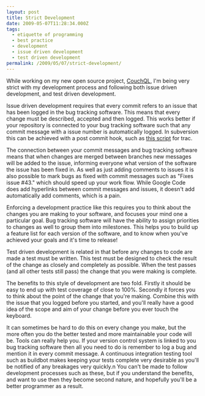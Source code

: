 ```yaml
---
layout: post
title: Strict Development
date: 2009-05-07T11:28:34.000Z
tags:
  - etiquette of programming
  - best practice
  - development
  - issue driven development
  - test driven development
permalink: /2009/05/07/strict-development/
---
```

While working on my new open source project, [CouchQL](http://code.google.com/p/couchql/), I'm being very
strict with my development process and following both issue driven development, and test driven development.

Issue driven development requires that every commit refers to an issue that has been logged in the bug
tracking software. This means that every change must be described, accepted and then logged. This works better
if your repository is connected to your bug tracking software such that any commit message with a issue number
is automatically logged. In subversion this can be achieved with a post commit hook, such as [this
script](http://trac.edgewall.org/browser/trunk/contrib/trac-post-commit-hook) for trac.

The connection between your commit messages and bug tracking software means that when changes are merged
between branches new messages will be added to the issue, informing everyone what version of the software the
issue has been fixed in. As well as just adding comments to issues it is also possible to mark bugs as fixed
with commit messages such as "Fixes issue #43." which should speed up your work flow. While Google Code does
add hyperlinks between commit messages and issues, it doesn't add automatically add comments, which is a pain.

Enforcing a development practice like this requires you to think about the changes you are making to your
software, and focuses your mind one a particular goal. Bug tracking software will have the ability to assign
priorities to changes as well to group them into milestones. This helps you to build up a feature list for
each version of the software, and to know when you've achieved your goals and it's time to release!
<!--more-->

Test driven development is related in that before any changes to code are made a test must be written. This
test must be designed to check the result of the change as closely and completely as possible. When the test
passes (and all other tests still pass) the change that you were making is complete.

The benefits to this style of development are two fold. Firstly it should be easy to end up with test coverage
of close to 100%. Secondly it forces you to think about the point of the change that you're making. Combine
this with the issue that you logged before you started, and you'll really have a good idea of the scope and
aim of your change before you ever touch the keyboard.

It can sometimes be hard to do this on every change you make, but the more often you do the better tested and
more maintainable your code will be. Tools can really help you. If your version control system is linked to
you bug tracking software then all you need to do is remember to log a bug and mention it in every commit
message.  A continuous integration testing tool such as buildbot makes keeping your tests complete very
desirable as you'll be notified of any breakages very quickly.n You can't be made to follow development
processes such as these, but if you understand the benefits, and want to use then they become second nature,
and hopefully you'll be a better programmer as a result.
